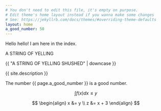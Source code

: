 ```yaml
---
# You don't need to edit this file, it's empty on purpose.
# Edit theme's home layout instead if you wanna make some changes
# See: https://jekyllrb.com/docs/themes/#overriding-theme-defaults
layout: home
a_good_number: 50
---
```


Hello hello!  I am here in the index.

A STRING OF YELLING

{{ "A STRING OF YELLING SHUSHED" | downcase }}


{{ site.description }}

The number {{ page.a_good_number }} is a good number.

$$ \int f(x) dx \le y $$

$$
\begin{align}
x &= y \\
z &= x + 3
\end{align}
$$
